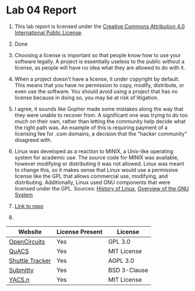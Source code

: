 # Lab 04 Report

1. This lab report is licensed under the [Creative Commons Attribution 4.0
International Public License](https://creativecommons.org/licenses/by/4.0/legalcode).

2. Done

3. Choosing a license is important so that people know how to use your software
legally. A project is essentially useless to the public without a license, as
people will have no idea what they are allowed to do with it.

4. When a project doesn't have a license, it under copyright by default. This
means that you have no permission to copy, modify, distribute, or even use the
software. You should avoid using a project that has no license because in doing
so, you may be at risk of litigation.

5. I agree, it sounds like Gopher made some mistakes along the way that they were
unable to recover from. A significant one was trying to do too much on their
own, rather than letting the community help decide what the right path was. An
example of this is requiring payment of a licensing fee for .com domains, a
decision that the "hacker community" disagreed with.

6. Linux was developed as a reaction to MINIX, a Unix-like operating system for
academic use. The source code for MINIX was available, however modifying or
distributing it was not allowed. Linux was meant to change this, so it makes
sense that Linux would use a permissive license like the GPL that allows
commercial use, modifying, and distributing. Additionally, Linux used GNU
components that were licensed under the GPL. Sources:
[History of Linux](https://www.digitalocean.com/community/tutorials/brief-history-of-linux),
[Overview of the GNU System](https://www.gnu.org/gnu/gnu-history.html)

7. [Link to repo](https://github.com/MattCzyr/Lab04)

8.
| Website                                                          | License Present | License      |
| ---------------------------------------------------------------- | --------------- | ------------ |
| [OpenCircuits](https://github.com/opencircuits/opencircuits)     | Yes             | GPL 3.0      |
| [QuACS](https://github.com/quacs/quacs)                          | Yes             | MIT License  |
| [Shuttle Tracker](https://github.com/wtg/shuttletracker)         | Yes             | AGPL 3.0     |
| [Submitty](https://github.com/submitty/submitty)                 | Yes             | BSD 3-Clause |
| [YACS.n](https://github.com/yacs-rcos/yacs.n)                    | Yes             | MIT License  |

